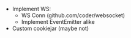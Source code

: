 -   Implement WS:
    -   WS Conn (github.com/coder/websocket)
    -   Implement EventEmitter alike
-   Custom cookiejar (maybe not)
